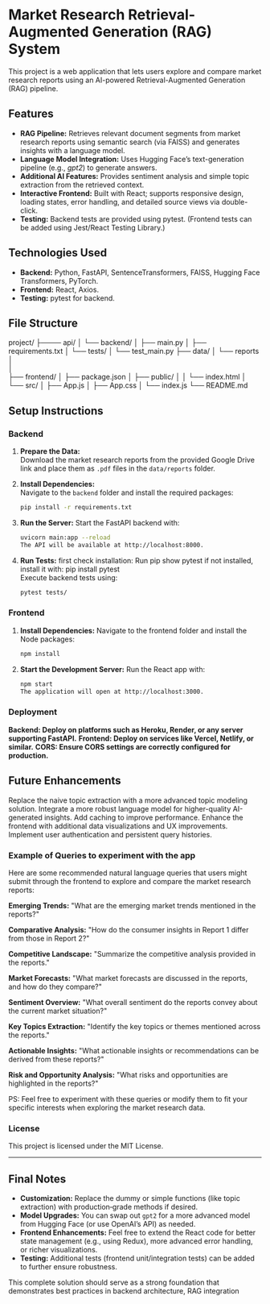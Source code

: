 # Market Research Retrieval-Augmented Generation (RAG) System

This project is a web application that lets users explore and compare market research reports using an AI-powered Retrieval-Augmented Generation (RAG) pipeline.

## Features

- **RAG Pipeline:** Retrieves relevant document segments from market research reports using semantic search (via FAISS) and generates insights with a language model.
- **Language Model Integration:** Uses Hugging Face’s text-generation pipeline (e.g., *gpt2*) to generate answers.
- **Additional AI Features:** Provides sentiment analysis and simple topic extraction from the retrieved context.
- **Interactive Frontend:** Built with React; supports responsive design, loading states, error handling, and detailed source views via double-click.
- **Testing:** Backend tests are provided using pytest. (Frontend tests can be added using Jest/React Testing Library.)

## Technologies Used

- **Backend:** Python, FastAPI, SentenceTransformers, FAISS, Hugging Face Transformers, PyTorch.
- **Frontend:** React, Axios.
- **Testing:** pytest for backend.

## File Structure

project/
├──── api/ 
│     └── backend/
│         ├── main.py
│         ├── requirements.txt
│         └── tests/
│               └── test_main.py
├── data/
│   └── reports 
│       
│       
├── frontend/
│   ├── package.json
│   ├── public/
│   │   └── index.html
│   └── src/
│       ├── App.js
│       ├── App.css
│       └── index.js
└── README.md


## Setup Instructions

### Backend

1. **Prepare the Data:**  
   Download the market research reports from the provided Google Drive link and place them as `.pdf` files in the `data/reports` folder.

2. **Install Dependencies:**  
   Navigate to the `backend` folder and install the required packages:
   ```bash
   pip install -r requirements.txt

3. **Run the Server:**
   Start the FastAPI backend with:
   ```bash
   uvicorn main:app --reload
   The API will be available at http://localhost:8000.

4. **Run Tests:**
   first check installation:
   Run  pip show pytest
   if not installed, install it with: 
   pip install pytest	
   Execute backend tests using:
   ```bash
   pytest tests/

### Frontend

1. **Install Dependencies:**
   Navigate to the frontend folder and install the Node packages:
   ```bash
   npm install

2. **Start the Development Server:**
   Run the React app with:
   ```bash
   npm start
   The application will open at http://localhost:3000.

### Deployment
   **Backend: Deploy on platforms such as Heroku, Render, or any server supporting FastAPI.**
   **Frontend: Deploy on services like Vercel, Netlify, or similar.**
   **CORS: Ensure CORS settings are correctly configured for production.**

## Future Enhancements
   Replace the naive topic extraction with a more advanced topic modeling solution.
   Integrate a more robust language model for higher-quality AI-generated insights.
   Add caching to improve performance.
   Enhance the frontend with additional data visualizations and UX improvements.
   Implement user authentication and persistent query histories.


### Example of Queries to experiment with the app
 Here are some recommended natural language queries that users might submit through the frontend to explore and compare the market research reports:

 **Emerging Trends:**
 "What are the emerging market trends mentioned in the reports?"

 **Comparative Analysis:**
 "How do the consumer insights in Report 1 differ from those in Report 2?"

 **Competitive Landscape:**
 "Summarize the competitive analysis provided in the reports."

 **Market Forecasts:**
 "What market forecasts are discussed in the reports, and how do they compare?"

 **Sentiment Overview:**
 "What overall sentiment do the reports convey about the current market situation?"

 **Key Topics Extraction:**
 "Identify the key topics or themes mentioned across the reports."

 **Actionable Insights:**
 "What actionable insights or recommendations can be derived from these reports?"

 **Risk and Opportunity Analysis:**
 "What risks and opportunities are highlighted in the reports?"

 PS: Feel free to experiment with these queries or modify them to fit your specific interests when exploring the market research data.   

### License
This project is licensed under the MIT License.

---

## Final Notes

- **Customization:** Replace the dummy or simple functions (like topic extraction) with production‑grade methods if desired.
- **Model Upgrades:** You can swap out `gpt2` for a more advanced model from Hugging Face (or use OpenAI’s API) as needed.
- **Frontend Enhancements:** Feel free to extend the React code for better state management (e.g., using Redux), more advanced error handling, or richer visualizations.
- **Testing:** Additional tests (frontend unit/integration tests) can be added to further ensure robustness.

This complete solution should serve as a strong foundation that demonstrates best practices in backend architecture, RAG integration   
